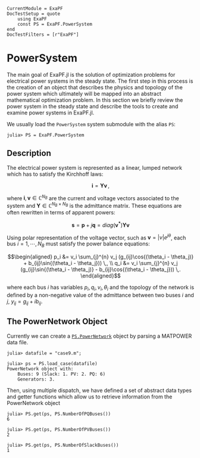```@meta
CurrentModule = ExaPF
DocTestSetup = quote
    using ExaPF
    const PS = ExaPF.PowerSystem
end
DocTestFilters = [r"ExaPF"]
```

# PowerSystem

The main goal of ExaPF.jl is the solution of optimization problems for electrical power systems in the steady state. The first step in this process is the creation of an object that describes the physics and topology of the power system which ultimately will be mapped into an abstract mathematical optimization problem. In this section we briefly review the power system in the steady state and describe the tools to create and examine power systems in ExaPF.jl.

We usually load the `PowerSystem` system submodule with the alias `PS`:
```julia-repl
julia> PS = ExaPF.PowerSystem

```

## Description

The electrical power system is represented as a linear, lumped network which has to satisfy the Kirchhoff laws:

```math
    \bm{i} = \bm{Y}\bm{v} \,,
```

where $\bm{i}, \bm{v} \in \mathbb{C}^{N_B}$ are the current and voltage
vectors associated to the system and $\bm{Y} \in \mathbb{C}^{N_B \times N_B}$
is the admittance matrix. These equations are often rewritten in terms of apparent powers:

```math
    \bm{s} = \bm{p} + j\bm{q} = \textit{diag}(\bm{v^*}) \bm{Y}\bm{v}
```

Using polar representation of the voltage vector, such as $\bm{v} = |v|e^{j \theta}$,
each bus $i=1, \cdots, N_B$  must satisfy the power balance equations:

```math
\begin{aligned}
    p_i &= v_i \sum_{j}^{n} v_j (g_{ij}\cos{(\theta_i - \theta_j)} + b_{ij}\sin{(\theta_i - \theta_j})) \,, \\
    q_i &= v_i \sum_{j}^{n} v_j (g_{ij}\sin{(\theta_i - \theta_j)} - b_{ij}\cos{(\theta_i - \theta_j})) \,.
\end{aligned}
```

where each bus $i$ has variables $p_i, q_i, v_i, \theta_i$ and the topology
of the network is defined by a non-negative value of the admittance between
two buses $i$ and $j$, $y_{ij} = g_{ij} + ib_{ij}$.

## The PowerNetwork Object

Currently we can create a [`PS.PowerNetwork`](@ref) object by parsing a MATPOWER data file.

```jldoctests
julia> datafile = "case9.m";

julia> ps = PS.load_case(datafile)
PowerNetwork object with:
    Buses: 9 (Slack: 1. PV: 2. PQ: 6)
    Generators: 3.

```

Then, using multiple dispatch, we have defined a set of abstract data types and getter functions which allow us to retrieve information from the PowerNetwork object

```jldoctests
julia> PS.get(ps, PS.NumberOfPQBuses())
6

julia> PS.get(ps, PS.NumberOfPVBuses())
2

julia> PS.get(ps, PS.NumberOfSlackBuses())
1
```
